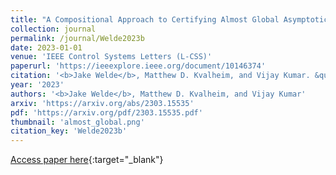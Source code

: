 ```yaml
---
title: "A Compositional Approach to Certifying Almost Global Asymptotic Stability of Cascade Systems"
collection: journal
permalink: /journal/Welde2023b
date: 2023-01-01
venue: 'IEEE Control Systems Letters (L-CSS)'
paperurl: 'https://ieeexplore.ieee.org/document/10146374'
citation: '<b>Jake Welde</b>, Matthew D. Kvalheim, and Vijay Kumar. &quot;A Compositional Approach to Certifying Almost Global Asymptotic Stability of Cascade Systems.&quot; IEEE Control Systems Letters (L-CSS), 2023.'
year: '2023'
authors: '<b>Jake Welde</b>, Matthew D. Kvalheim, and Vijay Kumar'
arxiv: 'https://arxiv.org/abs/2303.15535'
pdf: 'https://arxiv.org/pdf/2303.15535.pdf'
thumbnail: 'almost_global.png'
citation_key: 'Welde2023b'
---
```

[Access paper here](https://ieeexplore.ieee.org/document/10146374){:target="_blank"}
